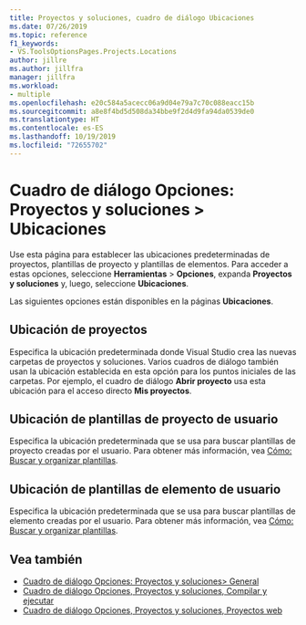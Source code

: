 ```yaml
---
title: Proyectos y soluciones, cuadro de diálogo Ubicaciones
ms.date: 07/26/2019
ms.topic: reference
f1_keywords:
- VS.ToolsOptionsPages.Projects.Locations
author: jillre
ms.author: jillfra
manager: jillfra
ms.workload:
- multiple
ms.openlocfilehash: e20c584a5acecc06a9d04e79a7c70c088eacc15b
ms.sourcegitcommit: a8e8f4bd5d508da34bbe9f2d4d9fa94da0539de0
ms.translationtype: HT
ms.contentlocale: es-ES
ms.lasthandoff: 10/19/2019
ms.locfileid: "72655702"
---
```

# <a name="options-dialog-box-projects-and-solutions--locations"></a>Cuadro de diálogo Opciones: Proyectos y soluciones \> Ubicaciones

Use esta página para establecer las ubicaciones predeterminadas de proyectos, plantillas de proyecto y plantillas de elementos. Para acceder a estas opciones, seleccione **Herramientas** > **Opciones**, expanda **Proyectos y soluciones** y, luego, seleccione **Ubicaciones**.

Las siguientes opciones están disponibles en la páginas **Ubicaciones**.

## <a name="projects-location"></a>Ubicación de proyectos

Especifica la ubicación predeterminada donde Visual Studio crea las nuevas carpetas de proyectos y soluciones. Varios cuadros de diálogo también usan la ubicación establecida en esta opción para los puntos iniciales de las carpetas. Por ejemplo, el cuadro de diálogo **Abrir proyecto** usa esta ubicación para el acceso directo **Mis proyectos**.

## <a name="user-project-templates-location"></a>Ubicación de plantillas de proyecto de usuario

Especifica la ubicación predeterminada que se usa para buscar plantillas de proyecto creadas por el usuario. Para obtener más información, vea [Cómo: Buscar y organizar plantillas](../../ide/how-to-locate-and-organize-project-and-item-templates.md).

## <a name="user-item-templates-location"></a>Ubicación de plantillas de elemento de usuario

Especifica la ubicación predeterminada que se usa para buscar plantillas de elemento creadas por el usuario. Para obtener más información, vea [Cómo: Buscar y organizar plantillas](../../ide/how-to-locate-and-organize-project-and-item-templates.md).

## <a name="see-also"></a>Vea también

- [Cuadro de diálogo Opciones: Proyectos y soluciones\> General](projects-and-solutions-options-dialog-box.md)
- [Cuadro de diálogo Opciones, Proyectos y soluciones, Compilar y ejecutar](../../ide/reference/options-dialog-box-projects-and-solutions-build-and-run.md)
- [Cuadro de diálogo Opciones, Proyectos y soluciones, Proyectos web](../../ide/reference/options-dialog-box-projects-and-solutions-web-projects.md)
